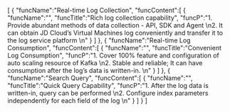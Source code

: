 [
	{
		"funcName":"Real-time Log Collection",
		"funcContent":[
			{
				"funcName":"",
				"funcTitle":"Rich log collection capability",
				"funcP":"1. Provide abundant methods of data collection - API, SDK and Agent \n2. It can obtain JD Cloud’s Virtual Machines log conveniently and transfer it to the log service platform \n"
			}
		]
	},
	{
		"funcName":"Real-time Log Consumption",
		"funcContent":[
			{
				"funcName":"",
				"funcTitle":"Convenient Log Consumption",
				"funcP":"1. Cover 100% feature and configuration of auto scaling resource of Kafka \n2. Stable and reliable; It can have consumption after the log’s data is written-in. \n"
			}
		]
	},
	{
		"funcName":"Search Query",
		"funcContent":[
			{
				"funcName":"",
				"funcTitle":"Quick Query Capability",
				"funcP":"1. After the log data is written-in, query can be performed \n2. Configure index parameters independently for each field of the log \n"
			}
		]
	}
]